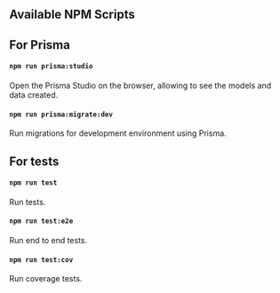 ## Available NPM Scripts

## For Prisma

#### `npm run prisma:studio`

Open the Prisma Studio on the browser, allowing to see the models and data created.

#### `npm run prisma:migrate:dev`

Run migrations for development environment using Prisma.

## For tests

#### `npm run test`

Run tests.

#### `npm run test:e2e`

Run end to end tests.

#### `npm run test:cov`

Run coverage tests.